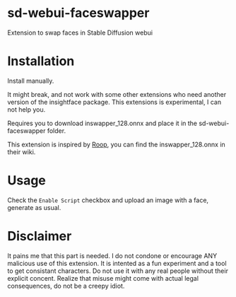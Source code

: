 # sd-webui-faceswapper
Extension to swap faces in Stable Diffusion webui

# Installation
Install manually.

It might break, and not work with some other extensions who need another version of the insightface package. This extensions is experimental, I can not help you.

Requires you to download inswapper_128.onnx and place it in the sd-webui-faceswapper folder.

This extension is inspired by [Roop](https://github.com/s0md3v/roop), you can find the inswapper_128.onnx in their wiki.

# Usage
Check the `Enable Script` checkbox and upload an image with a face, generate as usual.

# Disclaimer
It pains me that this part is needed. I do not condone or encourage ANY malicious use of this extension. It is intented as a fun experiment and a tool to get consistant characters. Do not use it with any real people without their explicit concent. Realize that misuse might come with actual legal consequences, do not be a creepy idiot.
